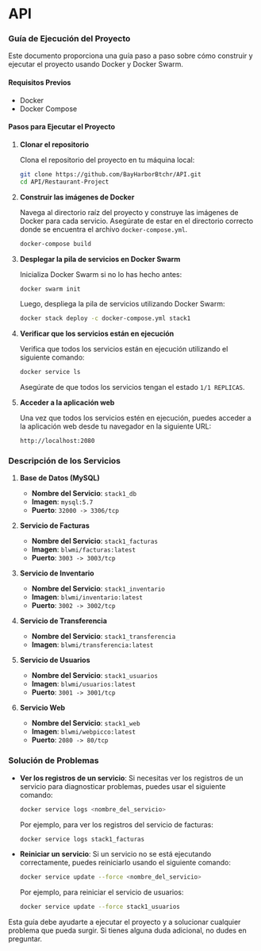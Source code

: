 # API

### Guía de Ejecución del Proyecto

Este documento proporciona una guía paso a paso sobre cómo construir y ejecutar el proyecto usando Docker y Docker Swarm.

#### Requisitos Previos

- Docker
- Docker Compose

#### Pasos para Ejecutar el Proyecto

1. **Clonar el repositorio**

   Clona el repositorio del proyecto en tu máquina local:

   ```sh
   git clone https://github.com/BayHarborBtchr/API.git
   cd API/Restaurant-Project
   ```

2. **Construir las imágenes de Docker**

   Navega al directorio raíz del proyecto y construye las imágenes de Docker para cada servicio. Asegúrate de estar en el directorio correcto donde se encuentra el archivo `docker-compose.yml`.

   ```sh
   docker-compose build
   ```

3. **Desplegar la pila de servicios en Docker Swarm**

   Inicializa Docker Swarm si no lo has hecho antes:

   ```sh
   docker swarm init
   ```

   Luego, despliega la pila de servicios utilizando Docker Swarm:

   ```sh
   docker stack deploy -c docker-compose.yml stack1
   ```

4. **Verificar que los servicios están en ejecución**

   Verifica que todos los servicios están en ejecución utilizando el siguiente comando:

   ```sh
   docker service ls
   ```

   Asegúrate de que todos los servicios tengan el estado `1/1 REPLICAS`.

5. **Acceder a la aplicación web**

   Una vez que todos los servicios estén en ejecución, puedes acceder a la aplicación web desde tu navegador en la siguiente URL:

   ```
   http://localhost:2080
   ```

### Descripción de los Servicios

1. **Base de Datos (MySQL)**

   - **Nombre del Servicio**: `stack1_db`
   - **Imagen**: `mysql:5.7`
   - **Puerto**: `32000 -> 3306/tcp`

2. **Servicio de Facturas**

   - **Nombre del Servicio**: `stack1_facturas`
   - **Imagen**: `blwmi/facturas:latest`
   - **Puerto**: `3003 -> 3003/tcp`

3. **Servicio de Inventario**

   - **Nombre del Servicio**: `stack1_inventario`
   - **Imagen**: `blwmi/inventario:latest`
   - **Puerto**: `3002 -> 3002/tcp`

4. **Servicio de Transferencia**

   - **Nombre del Servicio**: `stack1_transferencia`
   - **Imagen**: `blwmi/transferencia:latest`

5. **Servicio de Usuarios**

   - **Nombre del Servicio**: `stack1_usuarios`
   - **Imagen**: `blwmi/usuarios:latest`
   - **Puerto**: `3001 -> 3001/tcp`

6. **Servicio Web**

   - **Nombre del Servicio**: `stack1_web`
   - **Imagen**: `blwmi/webpicco:latest`
   - **Puerto**: `2080 -> 80/tcp`

### Solución de Problemas

- **Ver los registros de un servicio**: Si necesitas ver los registros de un servicio para diagnosticar problemas, puedes usar el siguiente comando:

  ```sh
  docker service logs <nombre_del_servicio>
  ```

  Por ejemplo, para ver los registros del servicio de facturas:

  ```sh
  docker service logs stack1_facturas
  ```

- **Reiniciar un servicio**: Si un servicio no se está ejecutando correctamente, puedes reiniciarlo usando el siguiente comando:

  ```sh
  docker service update --force <nombre_del_servicio>
  ```

  Por ejemplo, para reiniciar el servicio de usuarios:

  ```sh
  docker service update --force stack1_usuarios
  ```


Esta guía debe ayudarte a ejecutar el proyecto y a solucionar cualquier problema que pueda surgir. Si tienes alguna duda adicional, no dudes en preguntar.
